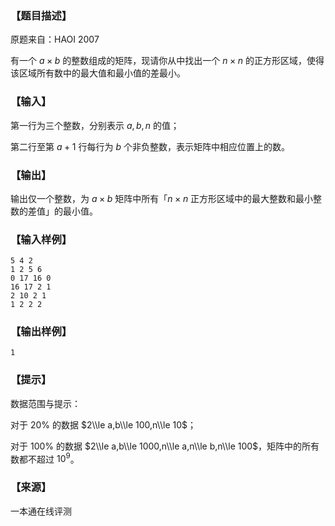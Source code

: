 ### 【题目描述】

原题来自：HAOI 2007

有一个 $a×b$ 的整数组成的矩阵，现请你从中找出一个 $n×n$ 的正方形区域，使得该区域所有数中的最大值和最小值的差最小。

### 【输入】

第一行为三个整数，分别表示 $a,b,n$ 的值；

第二行至第 $a+1$ 行每行为 $b$ 个非负整数，表示矩阵中相应位置上的数。

### 【输出】

输出仅一个整数，为 $a×b$ 矩阵中所有「$n×n$ 正方形区域中的最大整数和最小整数的差值」的最小值。

### 【输入样例】

```
5 4 2
1 2 5 6
0 17 16 0
16 17 2 1
2 10 2 1
1 2 2 2
```

### 【输出样例】

```
1
```

### 【提示】

数据范围与提示：

对于 20% 的数据 $2\\le a,b\\le 100,n\\le 10$；

对于 100% 的数据 $2\\le a,b\\le 1000,n\\le a,n\\le b,n\\le 100$，矩阵中的所有数都不超过 $10^9$。


 ### 【来源】

 一本通在线评测 